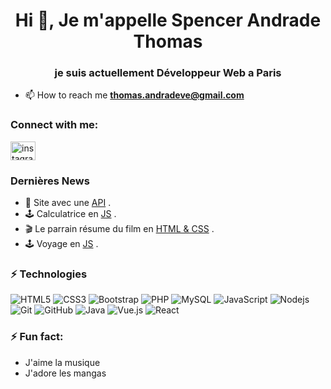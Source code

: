 <h1 align="center">Hi 👋, Je m'appelle Spencer Andrade Thomas</h1>
<h3 align="center">je suis actuellement Développeur Web a Paris</h3>

- 📫 How to reach me **thomas.andradeve@gmail.com**

<h3 align="left">Connect with me:</h3>
<p align="left">
<a href="https://www.instagram.com/7t_om/" target="blank"><img align="center" src="https://raw.githubusercontent.com/rahuldkjain/github-profile-readme-generator/master/src/images/icons/Social/instagram.svg" alt="instagramtomsawyer1" height="30" width="40" /></a>
</p>

### Dernières News
- 🌱 Site avec une  [API](https://thomas-film-tmdb.netlify.app/) .
- 🕹️ Calculatrice en [JS](https://calculatric.netlify.app/) .
- 🎬 Le parrain résume du film en [HTML & CSS](https://le-parrain.netlify.app/) .
- 🕹️ Voyage en [JS](https://dans-ma-valise.netlify.app/) .

### ⚡ Technologies
![HTML5](https://img.shields.io/badge/-HTML5-E34F26?style=flat-square&logo=html5&logoColor=white)
![CSS3](https://img.shields.io/badge/-CSS3-1572B6?style=flat-square&logo=css3)
![Bootstrap](https://img.shields.io/badge/-Bootstrap-563D7C?style=flat-square&logo=bootstrap)
![PHP](https://img.shields.io/badge/-PHP-474A8A?style=flat-square&logo=php)
![MySQL](https://img.shields.io/badge/-MySQL-336791?style=flat-square&logo=mysql)
![JavaScript](https://img.shields.io/badge/-JavaScript-323330?style=flat-square&logo=javascript)
![Nodejs](https://img.shields.io/badge/-Nodejs-303030?style=flat-square&logo=Node.js)
![Git](https://img.shields.io/badge/-Git-3E2C00?style=flat-square&logo=git)
![GitHub](https://img.shields.io/badge/-GitHub-181717?style=flat-square&logo=github)
![Java](https://img.shields.io/badge/-Java-007396?style=flat-square&logo=java)
![Vue.js](https://img.shields.io/badge/-Vue.js-4FC08D?style=flat-square&logo=vue.js)
![React](https://img.shields.io/badge/-React-61DAFB?style=flat-square&logo=react)

### ⚡ Fun fact:
* J'aime la musique
* J'adore les mangas  
